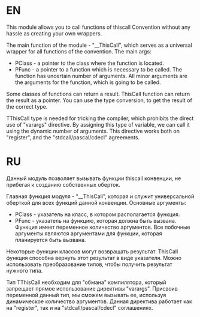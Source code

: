# EN

This module allows you to call functions of thiscall Convention without any hassle as creating your own wrappers.
 
The main function of the module - "__ThisCall", which serves as a universal wrapper for all functions of the convention. The main args:
 
  * PClass - a pointer to the class where the function is located.
  * PFunc - a pointer to a function which is necessary to be called. 
The function has uncertain number of arguments. All minor arguments are the arguments for the function, which is going to be called.
  
Some classes of functions can return a result. ThisCall function can return the result as a pointer. You can use the type conversion, to get the result of the correct type.
 
TThisCall type is needed for tricking the compiler, which prohibits the direct use of "varargs" directive. By assigning this type of variable, we can call it using the dynamic number of arguments. This directive works both on "register", and the "stdcall/pascal/cdecl" agreements.

# RU

Данный модуль позволяет вызывать функции thiscall конвенции, не прибегая к созданию собственных оберток.

Главная функция модуля - "__ThisCall", которая и служит универсальной оберткой для всех функций данной конвенции.
Основные аргументы:
  * PClass - указатель на класс, в котором располагается функция.
  * PFunc - указатель на функцию, которая должна быть вызвана.
Функция имеет переменное количество аргументов. Все побочные аргументы являются аргументами для функции, которая планируется быть вызвана.

Некоторые функции классов могут возвращать результат. ThisCall функция способна вернуть этот результат в виде указателя. Можно использовать преобразование типов, чтобы получить результат нужного типа.

Тип TThisCall необходим для "обмана" компилятора, который запрещает прямое использование директивы "varargs". Присвоив переменной данный тип, мы сможем вызывать ее, используя динамическое количество аргументов. Данная директива работает как на "register", так и на "stdcall/pascal/cdecl" соглашениях.
